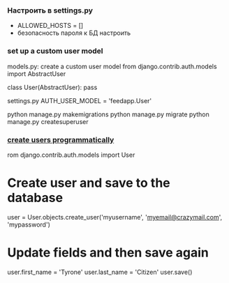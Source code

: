 ### Настроить в settings.py ###
- ALLOWED_HOSTS = []
- безопасность пароля к БД настроить
### set up a custom user model ###
models.py:
create a custom user model
from django.contrib.auth.models import AbstractUser

class User(AbstractUser):
    pass
    
settings.py
AUTH_USER_MODEL = 'feedapp.User'

python manage.py makemigrations
python manage.py migrate
python manage.py createsuperuser

### [create users programmatically](https://developer.mozilla.org/en-US/docs/Learn/Server-side/Django/Authentication#creating_users_and_groups) ###
rom django.contrib.auth.models import User

# Create user and save to the database
user = User.objects.create_user('myusername', 'myemail@crazymail.com', 'mypassword')

# Update fields and then save again
user.first_name = 'Tyrone'
user.last_name = 'Citizen'
user.save()